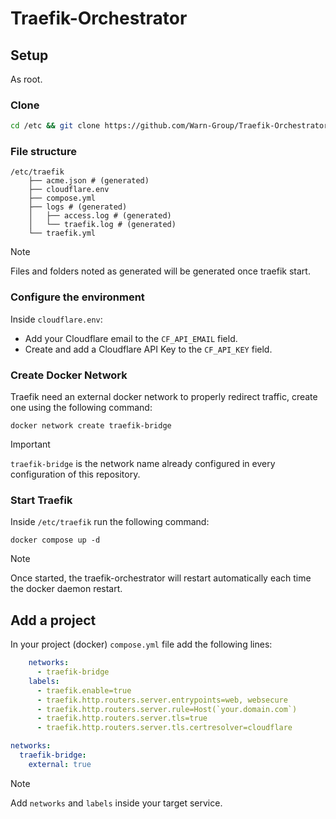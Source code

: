 # Traefik-Orchestrator

## Setup

As root.

### Clone

```bash
cd /etc && git clone https://github.com/Warn-Group/Traefik-Orchestrator traefik
```

### File structure

```
/etc/traefik
    ├── acme.json # (generated)
    ├── cloudflare.env
    ├── compose.yml
    ├── logs # (generated)
    │   ├── access.log # (generated)
    │   └── traefik.log # (generated)
    └── traefik.yml
```

> [!NOTE]  
> Files and folders noted as generated will be generated once traefik start.

### Configure the environment

Inside `cloudflare.env`:

- Add your Cloudflare email to the `CF_API_EMAIL` field.
- Create and add a Cloudflare API Key to the `CF_API_KEY` field.

### Create Docker Network

Traefik need an external docker network to properly redirect traffic, create one using the following command:

```
docker network create traefik-bridge
```

> [!IMPORTANT]  
> `traefik-bridge` is the network name already configured in every configuration of this repository.

### Start Traefik

Inside `/etc/traefik` run the following command:

```
docker compose up -d
```

> [!NOTE]  
> Once started, the traefik-orchestrator will restart automatically each time the docker daemon restart. 

## Add a project

In your project (docker) `compose.yml` file add the following lines:

```yml
    networks:
      - traefik-bridge
    labels:
      - traefik.enable=true
      - traefik.http.routers.server.entrypoints=web, websecure
      - traefik.http.routers.server.rule=Host(`your.domain.com`)
      - traefik.http.routers.server.tls=true
      - traefik.http.routers.server.tls.certresolver=cloudflare

networks:
  traefik-bridge:
    external: true
```

> [!NOTE]  
> Add `networks` and `labels` inside your target service.